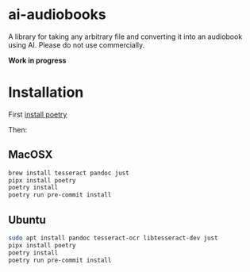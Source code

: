 # ai-audiobooks
A library for taking any arbitrary file and converting it into an audiobook using AI. Please do not use commercially.

**Work in progress**

# Installation

First [install poetry](https://python-poetry.org/docs/#installing-with-pipx)

Then:

## MacOSX

```bash
brew install tesseract pandoc just
pipx install poetry
poetry install
poetry run pre-commit install
```

## Ubuntu

```bash
sudo apt install pandoc tesseract-ocr libtesseract-dev just
pipx install poetry
poetry install
poetry run pre-commit install
```
